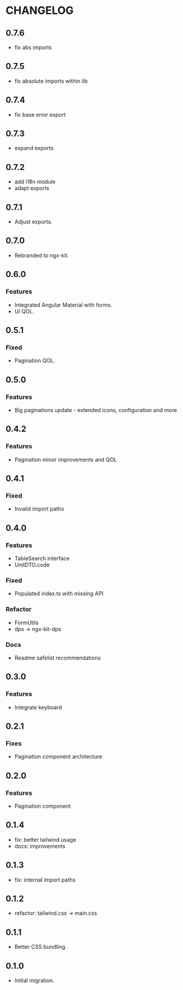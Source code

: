 # CHANGELOG

## 0.7.6

- fix abs imports

## 0.7.5

- fix absolute imports within lib

## 0.7.4

- fix base error export

## 0.7.3

- expand exports

## 0.7.2

- add i18n module
- adapt exports

## 0.7.1

- Adjust exports.

## 0.7.0

- Rebranded to ngx-kit.

## 0.6.0

### Features

- Integrated Angular Material with forms.
- UI QOL.

## 0.5.1

### Fixed

- Pagination QOL.

## 0.5.0

### Features

- Big paginations update - extended icons, configuration and more

## 0.4.2

### Features

- Pagination minor improvements and QOL

## 0.4.1

### Fixed

- Invalid import paths

## 0.4.0

### Features

- TableSearch interface
- UnitDTO.code

### Fixed

- Populated index.ts with missing API

### Refactor

- FormUtils
- dps -> ngx-kit-dps

### Docs

- Readme safelist recommendations

## 0.3.0

### Features

- Integrate keyboard

## 0.2.1

### Fixes

- Pagination component architecture

## 0.2.0

### Features

- Pagination component

## 0.1.4

- fix: better tailwind usage
- docs: improvements

## 0.1.3

- fix: internal import paths

## 0.1.2

- refactor: tailwind.css -> main.css

## 0.1.1

- Better CSS bundling.

## 0.1.0

- Initial migration.
